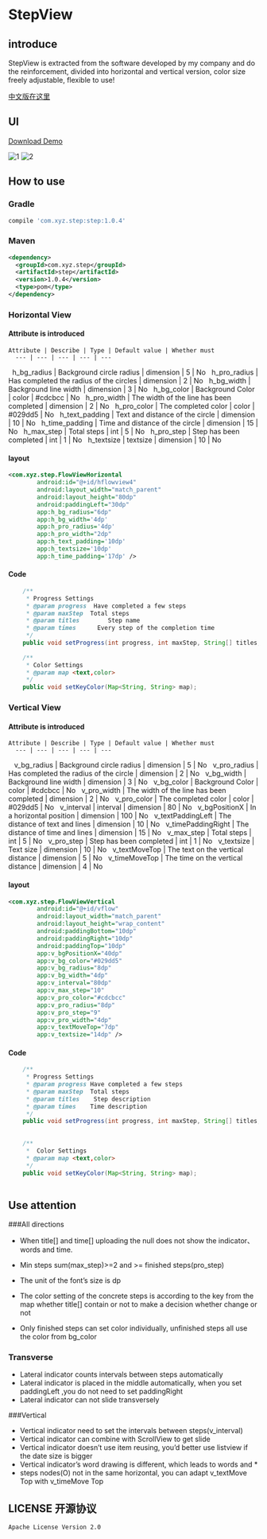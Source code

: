 # StepView

## introduce

StepView is extracted from the software developed by my company and do the reinforcement, divided into horizontal and vertical version, color size freely adjustable, flexible to use!

[中文版在这里](https://github.com/zhangxuyang321/StepView/blob/master/StepView.md)
## UI

[Download Demo](https://github.com/zhangxuyang321/StepView/blob/master/apk/step.apk)

![1](https://github.com/zhangxuyang321/StepView/blob/master/ui/hflow.png)
![2](https://github.com/zhangxuyang321/StepView/blob/master/ui/vflow.png)

## How to use

### Gradle

```Groovy
compile 'com.xyz.step:step:1.0.4'
```

### Maven

```xml
<dependency>
  <groupId>com.xyz.step</groupId>
  <artifactId>step</artifactId>
  <version>1.0.4</version>
  <type>pom</type>
</dependency>
```

### Horizontal View

#### Attribute is introduced

    Attribute | Describe | Type | Default value | Whether must
      --- | --- | --- | --- | ---
    h_bg_radius | Background circle radius | dimension | 5 | No
    h_pro_radius | Has completed the radius of the circles | dimension | 2 | No 
    h_bg_width | Background line width | dimension | 3 | No
    h_bg_color | Background Color | color | #cdcbcc | No
    h_pro_width | The width of the line has been completed | dimension | 2 | No
    h_pro_color | The completed color | color | #029dd5 | No
    h_text_padding | Text and distance of the circle | dimension | 10 | No
    h_time_padding | Time and distance of the circle | dimension | 15 | No
    h_max_step | Total steps | int | 5 | No
    h_pro_step | Step has been completed | int | 1 | No
    h_textsize | textsize | dimension | 10 | No

#### layout

```xml
<com.xyz.step.FlowViewHorizontal
        android:id="@+id/hflowview4"
        android:layout_width="match_parent"
        android:layout_height="80dp"
        android:paddingLeft="30dp"
        app:h_bg_radius="6dp"
        app:h_bg_width='4dp'
        app:h_pro_radius='4dp'
        app:h_pro_width="2dp"
        app:h_text_padding='10dp'
        app:h_textsize='10dp'
        app:h_time_padding='17dp' />
```

#### Code

```java
    /**
     * Progress Settings
     * @param progress  Have completed a few steps
     * @param maxStep  Total steps
     * @param titles   	    Step name
     * @param times      Every step of the completion time
     */
    public void setProgress(int progress, int maxStep, String[] titles, String[] times);
    
    /**
     * Color Settings
     * @param map <text,color>
     */
    public void setKeyColor(Map<String, String> map);
```

### Vertical View

#### Attribute is introduced

    Attribute | Describe | Type | Default value | Whether must
      --- | --- | --- | --- | ---
    v_bg_radius | Background circle radius | dimension | 5 | No
    v_pro_radius | Has completed the radius of the circle | dimension | 2 | No
    v_bg_width | Background line width | dimension | 3 | No
    v_bg_color | Background Color | color | #cdcbcc | No
    v_pro_width | The width of the line has been completed | dimension | 2 | No
    v_pro_color |  The completed color | color | #029dd5 | No
    v_interval | interval | dimension | 80 | No
    v_bgPositionX | In a horizontal position | dimension | 100 | No
    v_textPaddingLeft | The distance of text and lines | dimension | 10 | No
    v_timePaddingRight | The distance of time and lines | dimension | 15 | No
    v_max_step | Total steps | int | 5 | No
    v_pro_step | Step has been completed | int | 1 | No
    v_textsize | Text size | dimension | 10 | No
    v_textMoveTop | The text on the vertical distance | dimension | 5 | No
    v_timeMoveTop | The time on the vertical distance | dimension | 4 | No

#### layout

```xml
<com.xyz.step.FlowViewVertical
        android:id="@+id/vflow"
        android:layout_width="match_parent"
        android:layout_height="wrap_content"
        android:paddingBottom="10dp"
        android:paddingRight="10dp"
        android:paddingTop="10dp"
        app:v_bgPositionX="40dp"
        app:v_bg_color="#029dd5"
        app:v_bg_radius="8dp"
        app:v_bg_width="4dp"
        app:v_interval="80dp"
        app:v_max_step="10"
        app:v_pro_color="#cdcbcc"
        app:v_pro_radius="8dp"
        app:v_pro_step="9"
        app:v_pro_width="4dp"
        app:v_textMoveTop="7dp"
        app:v_textsize="14dp" />
```

#### Code

``` java
    /**
     * Progress Settings
     * @param progress Have completed a few steps
     * @param maxStep  Total steps
     * @param titles    Step description
     * @param times    Time description
     */
    public void setProgress(int progress, int maxStep, String[] titles, String[] times);
    
    
    /**
     *  Color Settings
     * @param map <text,color>
     */
    public void setKeyColor(Map<String, String> map);
    
```

## Use attention

###All directions

* When title[] and time[] uploading the null does not show the indicator、words and time.
  
* Min steps sum(max_step)>=2 and >= finished steps(pro_step)
* The unit of the font’s size is dp
* The color setting of the concrete steps is according to the key from the map whether title[] contain or not to make a decision whether change or not
* Only finished steps can set color individually, unfinished steps all use the color from bg_color

### Transverse 
* Lateral indicator counts intervals between steps automatically
* Lateral indicator is placed in the middle automatically, when you set paddingLeft ,you do not need to set paddingRight
* Lateral indicator can not slide transversely

###Vertical
* Vertical indicator need to set the intervals between steps(v_interval)
* Vertical indicator can combine with ScrollView to get slide
* Vertical indicator doesn’t use item reusing, you’d better use listview if the date size is bigger
* Vertical indicator’s word drawing is different, which leads to words and *
* steps nodes(O) not in the same horizontal, you can adapt v_textMove Top with v_timeMove Top 


## LICENSE 开源协议

    Apache License Version 2.0
